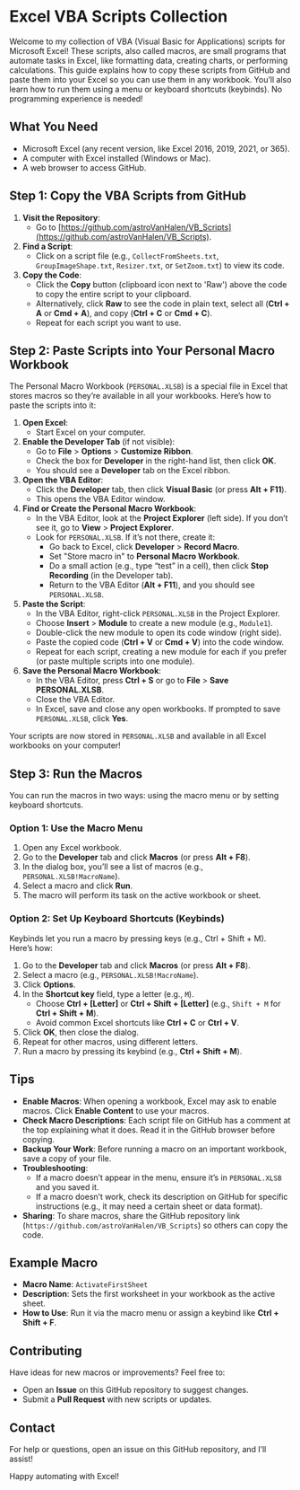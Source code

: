 # Excel VBA Scripts Collection

Welcome to my collection of VBA (Visual Basic for Applications) scripts for Microsoft Excel! These scripts, also called macros, are small programs that automate tasks in Excel, like formatting data, creating charts, or performing calculations. This guide explains how to copy these scripts from GitHub and paste them into your Excel so you can use them in any workbook. You’ll also learn how to run them using a menu or keyboard shortcuts (keybinds). No programming experience is needed!

## What You Need
- Microsoft Excel (any recent version, like Excel 2016, 2019, 2021, or 365).
- A computer with Excel installed (Windows or Mac).
- A web browser to access GitHub.

## Step 1: Copy the VBA Scripts from GitHub
1. **Visit the Repository**:
   - Go to [https://github.com/astroVanHalen/VB_Scripts](https://github.com/astroVanHalen/VB_Scripts).
2. **Find a Script**:
   - Click on a script file (e.g., `CollectFromSheets.txt`, `GroupImageShape.txt`, `Resizer.txt`, or `SetZoom.txt`) to view its code.
3. **Copy the Code**:
   - Click the **Copy** button (clipboard icon next to 'Raw') above the code to copy the entire script to your clipboard.
   - Alternatively, click **Raw** to see the code in plain text, select all (**Ctrl + A** or **Cmd + A**), and copy (**Ctrl + C** or **Cmd + C**).
   - Repeat for each script you want to use.

## Step 2: Paste Scripts into Your Personal Macro Workbook
The Personal Macro Workbook (`PERSONAL.XLSB`) is a special file in Excel that stores macros so they’re available in all your workbooks. Here’s how to paste the scripts into it:

1. **Open Excel**:
   - Start Excel on your computer.
2. **Enable the Developer Tab** (if not visible):
   - Go to **File** > **Options** > **Customize Ribbon**.
   - Check the box for **Developer** in the right-hand list, then click **OK**.
   - You should see a **Developer** tab on the Excel ribbon.
3. **Open the VBA Editor**:
   - Click the **Developer** tab, then click **Visual Basic** (or press **Alt + F11**).
   - This opens the VBA Editor window.
4. **Find or Create the Personal Macro Workbook**:
   - In the VBA Editor, look at the **Project Explorer** (left side). If you don’t see it, go to **View** > **Project Explorer**.
   - Look for `PERSONAL.XLSB`. If it’s not there, create it:
     - Go back to Excel, click **Developer** > **Record Macro**.
     - Set "Store macro in" to **Personal Macro Workbook**.
     - Do a small action (e.g., type “test” in a cell), then click **Stop Recording** (in the Developer tab).
     - Return to the VBA Editor (**Alt + F11**), and you should see `PERSONAL.XLSB`.
5. **Paste the Script**:
   - In the VBA Editor, right-click `PERSONAL.XLSB` in the Project Explorer.
   - Choose **Insert** > **Module** to create a new module (e.g., `Module1`).
   - Double-click the new module to open its code window (right side).
   - Paste the copied code (**Ctrl + V** or **Cmd + V**) into the code window.
   - Repeat for each script, creating a new module for each if you prefer (or paste multiple scripts into one module).
6. **Save the Personal Macro Workbook**:
   - In the VBA Editor, press **Ctrl + S** or go to **File** > **Save PERSONAL.XLSB**.
   - Close the VBA Editor.
   - In Excel, save and close any open workbooks. If prompted to save `PERSONAL.XLSB`, click **Yes**.

Your scripts are now stored in `PERSONAL.XLSB` and available in all Excel workbooks on your computer!

## Step 3: Run the Macros
You can run the macros in two ways: using the macro menu or by setting keyboard shortcuts.

### Option 1: Use the Macro Menu
1. Open any Excel workbook.
2. Go to the **Developer** tab and click **Macros** (or press **Alt + F8**).
3. In the dialog box, you’ll see a list of macros (e.g., `PERSONAL.XLSB!MacroName`).
4. Select a macro and click **Run**.
5. The macro will perform its task on the active workbook or sheet.

### Option 2: Set Up Keyboard Shortcuts (Keybinds)
Keybinds let you run a macro by pressing keys (e.g., Ctrl + Shift + M). Here’s how:
1. Go to the **Developer** tab and click **Macros** (or press **Alt + F8**).
2. Select a macro (e.g., `PERSONAL.XLSB!MacroName`).
3. Click **Options**.
4. In the **Shortcut key** field, type a letter (e.g., `M`).
   - Choose **Ctrl + [Letter]** or **Ctrl + Shift + [Letter]** (e.g., `Shift + M` for **Ctrl + Shift + M**).
   - Avoid common Excel shortcuts like **Ctrl + C** or **Ctrl + V**.
5. Click **OK**, then close the dialog.
6. Repeat for other macros, using different letters.
7. Run a macro by pressing its keybind (e.g., **Ctrl + Shift + M**).

## Tips
- **Enable Macros**: When opening a workbook, Excel may ask to enable macros. Click **Enable Content** to use your macros.
- **Check Macro Descriptions**: Each script file on GitHub has a comment at the top explaining what it does. Read it in the GitHub browser before copying.
- **Backup Your Work**: Before running a macro on an important workbook, save a copy of your file.
- **Troubleshooting**:
   - If a macro doesn’t appear in the menu, ensure it’s in `PERSONAL.XLSB` and you saved it.
   - If a macro doesn’t work, check its description on GitHub for specific instructions (e.g., it may need a certain sheet or data format).
- **Sharing**: To share macros, share the GitHub repository link (`https://github.com/astroVanHalen/VB_Scripts`) so others can copy the code.

## Example Macro
- **Macro Name**: `ActivateFirstSheet`
- **Description**: Sets the first worksheet in your workbook as the active sheet.
- **How to Use**: Run it via the macro menu or assign a keybind like **Ctrl + Shift + F**.

## Contributing
Have ideas for new macros or improvements? Feel free to:
- Open an **Issue** on this GitHub repository to suggest changes.
- Submit a **Pull Request** with new scripts or updates.

## Contact
For help or questions, open an issue on this GitHub repository, and I’ll assist!

Happy automating with Excel!
